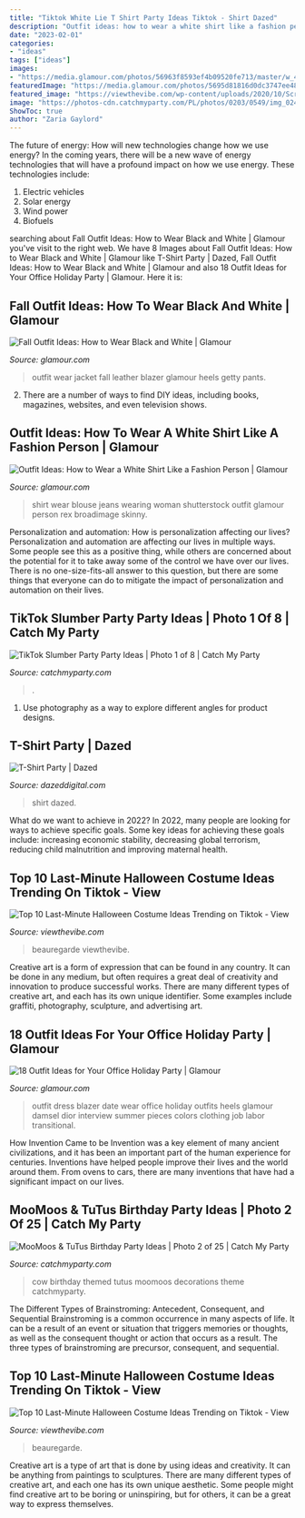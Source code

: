 ```yaml
---
title: "Tiktok White Lie T Shirt Party Ideas Tiktok - Shirt Dazed"
description: "Outfit ideas: how to wear a white shirt like a fashion person"
date: "2023-02-01"
categories:
- "ideas"
tags: ["ideas"]
images:
- "https://media.glamour.com/photos/56963f8593ef4b09520fe713/master/w_400%2Cc_limit/slideshow-black-white-44-black-white-GettyImages-471672350-main.jpg"
featuredImage: "https://media.glamour.com/photos/5695d81816d0dc3747ee4843/master/w_1024%2Cc_limit/fashion-2015-12-office-holiday-party-outfit-idea-white-dress-blazer-damsel-dior-main.jpg"
featured_image: "https://viewthevibe.com/wp-content/uploads/2020/10/Screen-Shot-2020-10-28-at-1.45.01-PM-640x1078.png"
image: "https://photos-cdn.catchmyparty.com/PL/photos/0203/0549/img_0248_0079-2833690009-o.jpg"
ShowToc: true
author: "Zaria Gaylord"
---
```



The future of energy: How will new technologies change how we use energy?
In the coming years, there will be a new wave of energy technologies that will have a profound impact on how we use energy. These technologies include: 
1. Electric vehicles
2. Solar energy
3. Wind power
4. Biofuels

	

		
searching about Fall Outfit Ideas: How to Wear Black and White | Glamour you've visit to the right web. We have 8 Images about Fall Outfit Ideas: How to Wear Black and White | Glamour like T-Shirt Party | Dazed, Fall Outfit Ideas: How to Wear Black and White | Glamour and also 18 Outfit Ideas for Your Office Holiday Party | Glamour. Here it is:
		
    
## Fall Outfit Ideas: How To Wear Black And White | Glamour

<img loading=lazy src="https://media.glamour.com/photos/56963f8593ef4b09520fe713/master/w_400%2Cc_limit/slideshow-black-white-44-black-white-GettyImages-471672350-main.jpg" onerror="this.onerror=null;this.src='https://tse4.mm.bing.net/th?id=OIP.FUBiZxH1DUWaPR5XVpeqbAAAAA&amp;pid=15.1';" alt="Fall Outfit Ideas: How to Wear Black and White | Glamour">

_Source: glamour.com_

>outfit wear jacket fall leather blazer glamour heels getty pants. 

	

2. There are a number of ways to find DIY ideas, including books, magazines, websites, and even television shows.

    
## Outfit Ideas: How To Wear A White Shirt Like A Fashion Person | Glamour

<img loading=lazy src="https://media.glamour.com/photos/5c993ac84425a55b04c1d972/master/w_1600%2Cc_limit/shutterstock_10067366f.jpg" onerror="this.onerror=null;this.src='https://tse3.mm.bing.net/th?id=OIP.MsdM7rXR3lT8sZ6jj8WIwwHaL6&amp;pid=15.1';" alt="Outfit Ideas: How to Wear a White Shirt Like a Fashion Person | Glamour">

_Source: glamour.com_

>shirt wear blouse jeans wearing woman shutterstock outfit glamour person rex broadimage skinny. 

	

Personalization and automation: How is personalization affecting our lives?
Personalization and automation are affecting our lives in multiple ways. Some people see this as a positive thing, while others are concerned about the potential for it to take away some of the control we have over our lives. There is no one-size-fits-all answer to this question, but there are some things that everyone can do to mitigate the impact of personalization and automation on their lives.

    
## TikTok Slumber Party Party Ideas | Photo 1 Of 8 | Catch My Party

<img loading=lazy src="https://photos-cdn.catchmyparty.com/PL/photos/0261/3545/437c3d98-e619-4d49-99e1-88bd6be5e3b6.jpeg" onerror="this.onerror=null;this.src='https://tse4.mm.bing.net/th?id=OIP.6ex7_hVLGmNzhWp0zujbPwHaJ4&amp;pid=15.1';" alt="TikTok Slumber Party Party Ideas | Photo 1 of 8 | Catch My Party">

_Source: catchmyparty.com_

>. 

	

1. Use photography as a way to explore different angles for product designs.

    
## T-Shirt Party | Dazed

<img loading=lazy src="https://dazedimg-dazedgroup.netdna-ssl.com/894/0-0-894-596/azure/dazed-prod/250/1/251663.jpg" onerror="this.onerror=null;this.src='https://tse1.mm.bing.net/th?id=OIP.H-L_10L7547Wj_Ne2bdX-gHaE8&amp;pid=15.1';" alt="T-Shirt Party | Dazed">

_Source: dazeddigital.com_

>shirt dazed. 

	

What do we want to achieve in 2022?
In 2022, many people are looking for ways to achieve specific goals. Some key ideas for achieving these goals include: increasing economic stability, decreasing global terrorism, reducing child malnutrition and improving maternal health.

    
## Top 10 Last-Minute Halloween Costume Ideas Trending On Tiktok - View

<img loading=lazy src="https://viewthevibe.com/wp-content/uploads/2020/10/Screen-Shot-2020-10-28-at-1.45.01-PM-640x1078.png" onerror="this.onerror=null;this.src='https://tse3.mm.bing.net/th?id=OIP.2FPUU0EGNd9Ncri36Rr67wHaMe&amp;pid=15.1';" alt="Top 10 Last-Minute Halloween Costume Ideas Trending on Tiktok - View">

_Source: viewthevibe.com_

>beauregarde viewthevibe. 

	

Creative art is a form of expression that can be found in any country. It can be done in any medium, but often requires a great deal of creativity and innovation to produce successful works. There are many different types of creative art, and each has its own unique identifier. Some examples include graffiti, photography, sculpture, and advertising art.

    
## 18 Outfit Ideas For Your Office Holiday Party | Glamour

<img loading=lazy src="https://media.glamour.com/photos/5695d81816d0dc3747ee4843/master/w_1024%2Cc_limit/fashion-2015-12-office-holiday-party-outfit-idea-white-dress-blazer-damsel-dior-main.jpg" onerror="this.onerror=null;this.src='https://tse1.mm.bing.net/th?id=OIP.0Uzjas472nD3761mT1GxhQHaLH&amp;pid=15.1';" alt="18 Outfit Ideas for Your Office Holiday Party | Glamour">

_Source: glamour.com_

>outfit dress blazer date wear office holiday outfits heels glamour damsel dior interview summer pieces colors clothing job labor transitional. 

	

How Invention Came to be
Invention was a key element of many ancient civilizations, and it has been an important part of the human experience for centuries. Inventions have helped people improve their lives and the world around them. From ovens to cars, there are many inventions that have had a significant impact on our lives.

    
## MooMoos &amp; TuTus Birthday Party Ideas | Photo 2 Of 25 | Catch My Party

<img loading=lazy src="https://photos-cdn.catchmyparty.com/PL/photos/0203/0549/img_0248_0079-2833690009-o.jpg" onerror="this.onerror=null;this.src='https://tse3.mm.bing.net/th?id=OIP.bJjqrFcwhQhEc0mKzTsKZgHaLG&amp;pid=15.1';" alt="MooMoos &amp; TuTus Birthday Party Ideas | Photo 2 of 25 | Catch My Party">

_Source: catchmyparty.com_

>cow birthday themed tutus moomoos decorations theme catchmyparty. 

	

The Different Types of Brainstroming: Antecedent, Consequent, and Sequential
Brainstroming is a common occurrence in many aspects of life. It can be a result of an event or situation that triggers memories or thoughts, as well as the consequent thought or action that occurs as a result. The three types of brainstroming are precursor, consequent, and sequential.

    
## Top 10 Last-Minute Halloween Costume Ideas Trending On Tiktok - View

<img loading=lazy src="https://viewthevibe.com/wp-content/uploads/2020/10/Screen-Shot-2020-10-28-at-1.45.01-PM.png" onerror="this.onerror=null;this.src='https://tse2.mm.bing.net/th?id=OIP.2TvEdNAkIakaDxNZAFeCzAHaMe&amp;pid=15.1';" alt="Top 10 Last-Minute Halloween Costume Ideas Trending on Tiktok - View">

_Source: viewthevibe.com_

>beauregarde. 

	

Creative art is a type of art that is done by using ideas and creativity. It can be anything from paintings to sculptures. There are many different types of creative art, and each one has its own unique aesthetic. Some people might find creative art to be boring or uninspiring, but for others, it can be a great way to express themselves.

